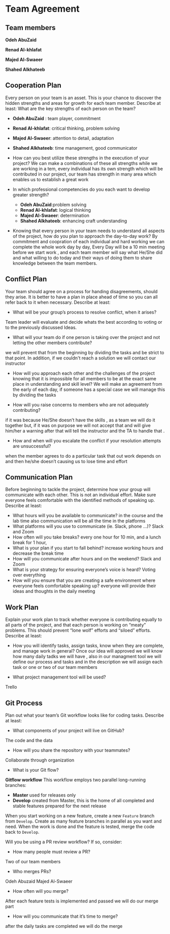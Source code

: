 # Team Agreement

## Team members
**Odeh AbuZaid** 

**Renad Al-khlafat**

**Majed Al-Swaeer**

**Shahed Alkhateeb**


## Cooperation Plan
Every person on your team is an asset. This is your chance to discover the hidden strengths and areas for growth for each team member.
Describe at least:
What are the key strengths of each person on the team?

  - **Odeh AbuZaid** : team player, commitment
  - **Renad Al-khlafat**: critical thinking, problem solving
  - **Majed Al-Swaeer**:  attention to detail, adaptation
  - **Shahed Alkhateeb**: time management, good communicator


- How can you best utilize these strengths in the execution of your project?
We can make a combinations of these all strengths while we are working in a tem, every individual has its own strength  which will be contributed in our project, our team has strength in many area which enables us to establish a great work



- In which professional competencies do you each want to develop greater strength?

  - **Odeh AbuZaid**:problem solving
  - **Renad Al-khlafat**: logical thinking
  - **Majed Al-Swaeer**: determination
  - **Shahed Alkhateeb**: enhancing craft understanding

- Knowing that every person in your team needs to understand all aspects of the project, how do you plan to approach the day-to-day work?
By commitment and coopration of each individual and hard working we can complete the whole work day by day, Every Day will be a 10 min meeting before we start work , and each team member will say what He/She did and what willing to do today and their ways of doing them to share knowledge between the team members.


## Conflict Plan
Your team should agree on a process for handing disagreements, should they arise. It is better to have a plan in place ahead of time so you can all refer back to it when necessary.
Describe at least:
- What will be your group’s process to resolve conflict, when it arises?

Team leader will evaluate and decide whats the best according to voting or to the previously discussed Ideas. 


- What will your team do if one person is taking over the project and not letting the other members contribute?

we will prevent that from the beginning by dividing the tasks and be strict to that point. In addition, if we couldn't reach a solution we will contact our instructor
 
- How will you approach each other and the challenges of the project knowing that it is impossible for all members to be at the exact same place in understanding and skill level?
We will make an agreement from the early of each day, if someone has a special case we will manage this by dividing the tasks


- How will you raise concerns to members who are not adequately contributing?

if it was because He/She doesn’t have the skills , as a team we will do it together but, if it was on purpose we will not accept that and will give him/her a warning after that will tell the instructor and the TA to handle that .  


- How and when will you escalate the conflict if your resolution attempts are unsuccessful?

when the member agrees to do a particular task that out work depends on and then he/she doesn’t causing us to lose time and effort 

## Communication Plan
Before beginning to tackle the project, determine how your group will communicate with each other. This is not an individual effort. Make sure everyone feels comfortable with the identified methods of speaking up.
Describe at least:
- What hours will you be available to communicate?
in the course and the lab time also communication will be all the time in the platforms
- What platforms will you use to communicate (ie. Slack, phone …)?
Slack and Zoom
- How often will you take breaks?
every one hour for 10 min, and a lunch break for 1 hour,
- What is your plan if you start to fall behind?
increase working hours and decrease the break time 
- How will you communicate after hours and on the weekend?
Slack and Zoom
- What is your strategy for ensuring everyone’s voice is heard?
Voting over everything
- How will you ensure that you are creating a safe environment where everyone feels comfortable speaking up?
everyone will provide their ideas and thoughts in the daily meeting


## Work Plan
Explain your work plan to track whether everyone is contributing equally to all parts of the project, and that each person is working on “meaty” problems. This should prevent “lone wolf” efforts and “siloed” efforts.
Describe at least:
- How you will identify tasks, assign tasks, know when they are complete, and manage work in general?
Once our idea will approved we will know how many daily tadks we will have , also in our managment tool we will define our process and tasks and in the description we will assign each task or one or two of our team members

- What project management tool will be used?

Trello

## Git Process
Plan out what your team’s Git workflow looks like for coding tasks.
Describe at least:
- What components of your project will live on GitHub?

The code and the data
- How will you share the repository with your teammates?

Collaborate through organization  
- What is your Git flow?

**Gitflow workflow**
This workflow employs two parallel long-running branches:

- **Master**
used for releases only
- **Develop**
created from Master, this is the home of all completed and stable features prepared for the next release

When you start working on a new feature, create a new `Feature` branch from `Develop`. Create as many feature branches in parallel as you want and need. When the work is done and the feature is tested, merge the code back to `Develop`.

Will you be using a PR review workflow? If so, consider:
- How many people must review a PR?

Two of our team members
- Who merges PRs?

Odeh Abuzaid
Majed Al-Swaeer 
- How often will you merge?

After each feature tests is implemented and passed we will do our merge part
- How will you communicate that it’s time to merge?

after the daily tasks are completed we will do the merge
